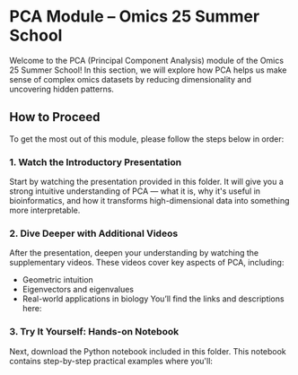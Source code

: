 # PCA Module – Omics 25 Summer School
Welcome to the PCA (Principal Component Analysis) module of the Omics 25 Summer School! In this section, we will explore how PCA helps us make sense of complex omics datasets by reducing dimensionality and uncovering hidden patterns.

## How to Proceed
To get the most out of this module, please follow the steps below in order:

### 1. Watch the Introductory Presentation
Start by watching the presentation provided in this folder. It will give you a strong intuitive understanding of PCA — what it is, why it's useful in bioinformatics, and how it transforms high-dimensional data into something more interpretable.

### 2. Dive Deeper with Additional Videos
After the presentation, deepen your understanding by watching the supplementary videos. These videos cover key aspects of PCA, including:
* Geometric intuition
* Eigenvectors and eigenvalues
* Real-world applications in biology
You’ll find the links and descriptions here:

### 3. Try It Yourself: Hands-on Notebook
Next, download the Python notebook included in this folder. This notebook contains step-by-step practical examples where you'll:

